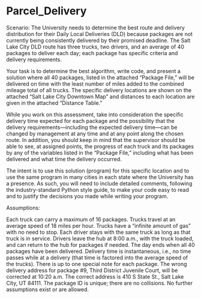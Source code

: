 # Parcel_Delivery

Scenario: The University needs to determine the best route and delivery distribution for their Daily Local Deliveries (DLD) because packages are not currently being consistently delivered by their promised deadline. The Salt Lake City DLD route has three trucks, two drivers, and an average of 40 packages to deliver each day; each package has specific criteria and delivery requirements.

Your task is to determine the best algorithm, write code, and present a solution where all 40 packages, listed in the attached “Package File,” will be delivered on time with the least number of miles added to the combined mileage total of all trucks. The specific delivery locations are shown on the attached “Salt Lake City Downtown Map” and distances to each location are given in the attached “Distance Table.”

While you work on this assessment, take into consideration the specific delivery time expected for each package and the possibility that the delivery requirements—including the expected delivery time—can be changed by management at any time and at any point along the chosen route. In addition, you should keep in mind that the supervisor should be able to see, at assigned points, the progress of each truck and its packages by any of the variables listed in the “Package File,” including what has been delivered and what time the delivery occurred.

The intent is to use this solution (program) for this specific location and to use the same program in many cities in each state where the University has a presence. As such, you will need to include detailed comments, following the industry-standard Python style guide, to make your code easy to read and to justify the decisions you made while writing your program.

Assumptions:

Each truck can carry a maximum of 16 packages.
Trucks travel at an average speed of 18 miles per hour.
Trucks have a “infinite amount of gas” with no need to stop.
Each driver stays with the same truck as long as that truck is in service.
Drivers leave the hub at 8:00 a.m., with the truck loaded, and can return to the hub for packages if needed. The day ends when all 40 packages have been delivered.
Delivery time is instantaneous, i.e., no time passes while at a delivery (that time is factored into the average speed of the trucks).
There is up to one special note for each package.
The wrong delivery address for package #9, Third District Juvenile Court, will be corrected at 10:20 a.m. The correct address is 410 S State St., Salt Lake City, UT 84111.
The package ID is unique; there are no collisions.
No further assumptions exist or are allowed.
